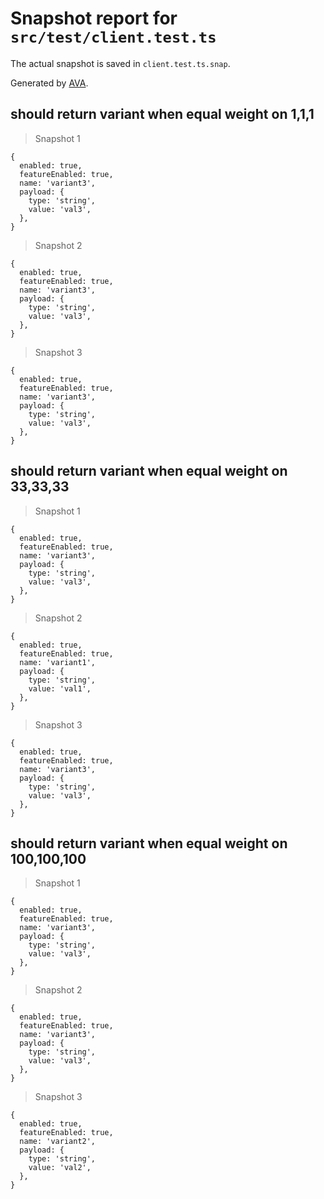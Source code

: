 # Snapshot report for `src/test/client.test.ts`

The actual snapshot is saved in `client.test.ts.snap`.

Generated by [AVA](https://avajs.dev).

## should return variant when equal weight on 1,1,1

> Snapshot 1

    {
      enabled: true,
      featureEnabled: true,
      name: 'variant3',
      payload: {
        type: 'string',
        value: 'val3',
      },
    }

> Snapshot 2

    {
      enabled: true,
      featureEnabled: true,
      name: 'variant3',
      payload: {
        type: 'string',
        value: 'val3',
      },
    }

> Snapshot 3

    {
      enabled: true,
      featureEnabled: true,
      name: 'variant3',
      payload: {
        type: 'string',
        value: 'val3',
      },
    }

## should return variant when equal weight on 33,33,33

> Snapshot 1

    {
      enabled: true,
      featureEnabled: true,
      name: 'variant3',
      payload: {
        type: 'string',
        value: 'val3',
      },
    }

> Snapshot 2

    {
      enabled: true,
      featureEnabled: true,
      name: 'variant1',
      payload: {
        type: 'string',
        value: 'val1',
      },
    }

> Snapshot 3

    {
      enabled: true,
      featureEnabled: true,
      name: 'variant3',
      payload: {
        type: 'string',
        value: 'val3',
      },
    }

## should return variant when equal weight on 100,100,100

> Snapshot 1

    {
      enabled: true,
      featureEnabled: true,
      name: 'variant3',
      payload: {
        type: 'string',
        value: 'val3',
      },
    }

> Snapshot 2

    {
      enabled: true,
      featureEnabled: true,
      name: 'variant3',
      payload: {
        type: 'string',
        value: 'val3',
      },
    }

> Snapshot 3

    {
      enabled: true,
      featureEnabled: true,
      name: 'variant2',
      payload: {
        type: 'string',
        value: 'val2',
      },
    }
